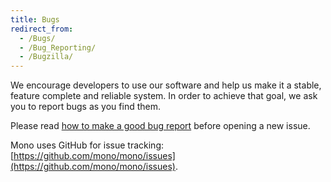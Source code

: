 ```yaml
---
title: Bugs
redirect_from:
  - /Bugs/
  - /Bug_Reporting/
  - /Bugzilla/
---
```


We encourage developers to use our software and help us make it a stable, feature complete and reliable system. In order to achieve that goal, we ask you to report bugs as you find them.

Please read [how to make a good bug report](/community/bugs/make-a-good-bug-report/) before opening a new issue.

Mono uses GitHub for issue tracking: [https://github.com/mono/mono/issues](https://github.com/mono/mono/issues).
